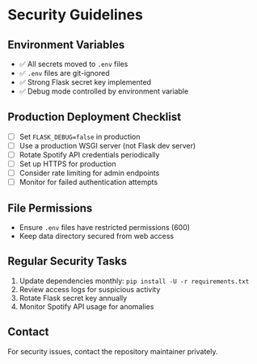 # Security Guidelines

## Environment Variables
- ✅ All secrets moved to `.env` files
- ✅ `.env` files are git-ignored
- ✅ Strong Flask secret key implemented
- ✅ Debug mode controlled by environment variable

## Production Deployment Checklist
- [ ] Set `FLASK_DEBUG=false` in production
- [ ] Use a production WSGI server (not Flask dev server)
- [ ] Rotate Spotify API credentials periodically
- [ ] Set up HTTPS for production
- [ ] Consider rate limiting for admin endpoints
- [ ] Monitor for failed authentication attempts

## File Permissions
- Ensure `.env` files have restricted permissions (600)
- Keep data directory secured from web access

## Regular Security Tasks
1. Update dependencies monthly: `pip install -U -r requirements.txt`
2. Review access logs for suspicious activity
3. Rotate Flask secret key annually
4. Monitor Spotify API usage for anomalies

## Contact
For security issues, contact the repository maintainer privately.
